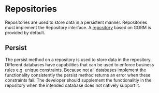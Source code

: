 # Repositories

Repositories are used to store data in a persistent manner. Repositories must implement the Repository interface. 
A [repository](https://gorm.io/) based on GORM is provided by default. 


## Persist
The persist method on a repository is used to store data in the repository. Different databases have capabilities  that
can be used to enforce business rules e.g. unique constraints. Because not all databases implement the functionality
consistently the persist method returns an error when these constraints fail. The developer should supplement the functionalitly
in the repository when the intended database does not natively support it. 